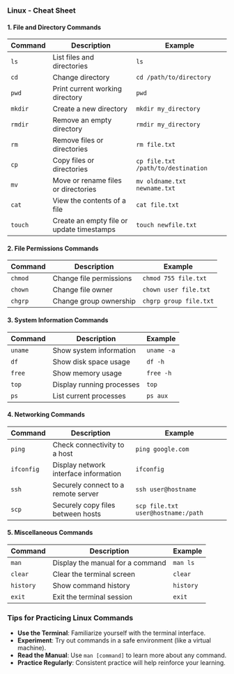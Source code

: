 ### Linux - Cheat Sheet

#### 1. File and Directory Commands

| Command          | Description                                   | Example                          |
|------------------|-----------------------------------------------|----------------------------------|
| `ls`             | List files and directories                    | `ls`                             |
| `cd`             | Change directory                              | `cd /path/to/directory`         |
| `pwd`            | Print current working directory                | `pwd`                            |
| `mkdir`          | Create a new directory                        | `mkdir my_directory`            |
| `rmdir`          | Remove an empty directory                     | `rmdir my_directory`             |
| `rm`             | Remove files or directories                   | `rm file.txt`                   |
| `cp`             | Copy files or directories                     | `cp file.txt /path/to/destination` |
| `mv`             | Move or rename files or directories          | `mv oldname.txt newname.txt`    |
| `cat`            | View the contents of a file                   | `cat file.txt`                  |
| `touch`          | Create an empty file or update timestamps    | `touch newfile.txt`             |

#### 2. File Permissions Commands

| Command          | Description                                   | Example                          |
|------------------|-----------------------------------------------|----------------------------------|
| `chmod`          | Change file permissions                       | `chmod 755 file.txt`            |
| `chown`          | Change file owner                             | `chown user file.txt`           |
| `chgrp`          | Change group ownership                        | `chgrp group file.txt`          |

#### 3. System Information Commands

| Command          | Description                                   | Example                          |
|------------------|-----------------------------------------------|----------------------------------|
| `uname`          | Show system information                       | `uname -a`                       |
| `df`             | Show disk space usage                         | `df -h`                          |
| `free`           | Show memory usage                            | `free -h`                        |
| `top`            | Display running processes                     | `top`                            |
| `ps`             | List current processes                        | `ps aux`                        |

#### 4. Networking Commands

| Command          | Description                                   | Example                          |
|------------------|-----------------------------------------------|----------------------------------|
| `ping`           | Check connectivity to a host                 | `ping google.com`               |
| `ifconfig`       | Display network interface information         | `ifconfig`                      |
| `ssh`            | Securely connect to a remote server          | `ssh user@hostname`             |
| `scp`            | Securely copy files between hosts            | `scp file.txt user@hostname:/path` |

#### 5. Miscellaneous Commands

| Command          | Description                                   | Example                          |
|------------------|-----------------------------------------------|----------------------------------|
| `man`            | Display the manual for a command              | `man ls`                        |
| `clear`          | Clear the terminal screen                     | `clear`                         |
| `history`        | Show command history                          | `history`                       |
| `exit`           | Exit the terminal session                     | `exit`                          |

### Tips for Practicing Linux Commands
- **Use the Terminal**: Familiarize yourself with the terminal interface.
- **Experiment**: Try out commands in a safe environment (like a virtual machine).
- **Read the Manual**: Use `man [command]` to learn more about any command.
- **Practice Regularly**: Consistent practice will help reinforce your learning.

